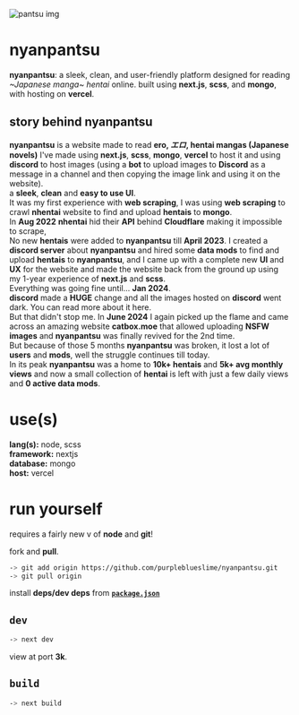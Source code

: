![pantsu img](https://files.catbox.moe/aok43e.png)

# nyanpantsu
**nyanpantsu**: a sleek, clean, and user-friendly platform designed for reading *~Japanese manga~ hentai* online. built using **next.js**, **scss**, and **mongo**, with hosting on **vercel**.

## story behind nyanpantsu
**nyanpantsu** is a website made to read **ero, *エロ*, hentai mangas (Japanese novels)** I've made using **next.js**, **scss**, **mongo**, **vercel** to host it and using **discord** to host images (using a **bot** to upload images to **Discord** as a message in a channel and then copying the image link and using it on the website).  
a **sleek**, **clean** and **easy to use UI**.  
It was my first experience with **web scraping**, I was using **web scraping** to crawl **nhentai** website to find and upload **hentais** to **mongo**.  
In **Aug 2022** **nhentai** hid their **API** behind **Cloudflare** making it impossible to scrape,  
No new **hentais** were added to **nyanpantsu** till **April 2023**. I created a **discord server** about **nyanpantsu** and hired some **data mods** to find and upload **hentais** to **nyanpantsu**, and I came up with a complete new **UI** and **UX** for the website and made the website back from the ground up using my 1-year experience of **next.js** and **scss**.  
Everything was going fine until... **Jan 2024**.  
**discord** made a **HUGE** change and all the images hosted on **discord** went dark. You can read more about it here.  
But that didn't stop me. In **June 2024** I again picked up the flame and came across an amazing website **catbox.moe** that allowed uploading **NSFW images** and **nyanpantsu** was finally revived for the 2nd time.  
But because of those 5 months **nyanpantsu** was broken, it lost a lot of **users** and **mods**, well the struggle continues till today.  
In its peak **nyanpantsu** was a home to **10k+ hentais** and **5k+ avg monthly views** and now a small collection of **hentai** is left with just a few daily views and **0 active data mods**.

# use(s)
**lang(s):** node, scss\
**framework:** nextjs\
**database:** mongo\
**host:** vercel 

# run yourself 
requires a fairly new v of **node** and **git**!

fork and **pull**.
```sh
-> git add origin https://github.com/purpleblueslime/nyanpantsu.git 
-> git pull origin
```

install **deps/dev deps** from [**`package.json`**](./package.json)

## `dev`
```sh
-> next dev
```
view at port **3k**.

## `build`
```sh
-> next build
```
